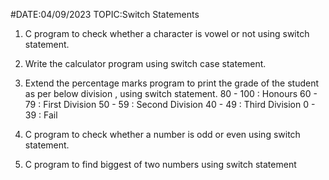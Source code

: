#DATE:04/09/2023   TOPIC:Switch Statements


1) C program to check whether a character is vowel or not using switch statement.

2) Write the calculator program using switch case statement.

3) Extend the percentage marks program to print the grade of the student as per below division , using switch statement.
80 - 100        : Honours
60 - 79         : First Division
50 - 59         : Second Division
40 - 49         : Third Division
0 - 39          : Fail

4) C program to check whether a number is odd or even using switch statement.

5) C program to find biggest of two numbers using switch statement

